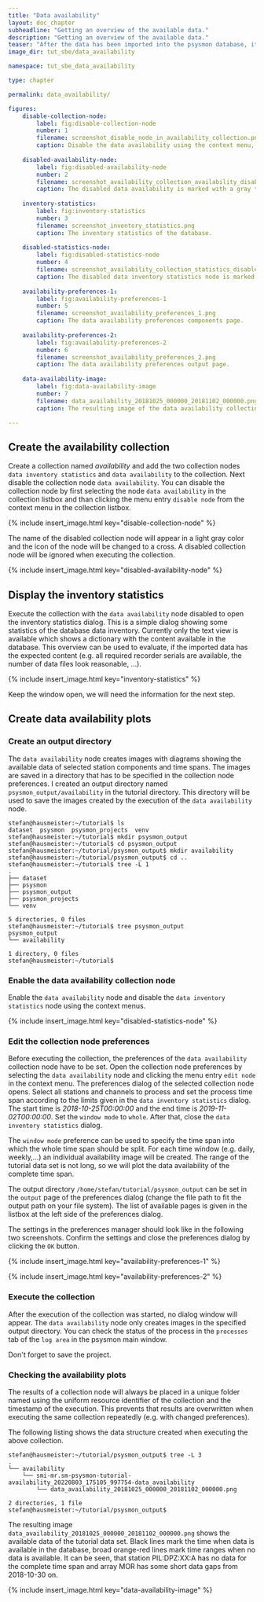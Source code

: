 ```yaml
---
title: "Data availability"
layout: doc_chapter
subheadline: "Getting an overview of the available data."
description: "Getting an overview of the available data."
teaser: "After the data has been imported into the psysmon database, its a good point to get an overview of the imported data. This helps to check if the imported amount of data fits the expected data time range and to  detect potentially missing data or possible fundamental problems with e.g. the data format."
image_dir: tut_sbe/data_availability

namespace: tut_sbe_data_availability

type: chapter

permalink: data_availability/

figures:
    disable-collection-node:
        label: fig:disable-collection-node
        number: 1
        filename: screenshot_disable_node_in_availability_collection.png
        caption: Disable the data availability using the context menu, which is accessible by clicking the right mouse button.
        
    disabled-availability-node:
        label: fig:disabled-availability-node
        number: 2
        filename: screenshot_availability_collection_availability_disabled.png
        caption: The disabled data availability is marked with a gray text and a cross icon.
        
    inventory-statistics:
        label: fig:inventory-statistics
        number: 3
        filename: screenshot_inventory_statistics.png
        caption: The inventory statistics of the database.
        
    disabled-statistics-node:
        label: fig:disabled-statistics-node
        number: 4
        filename: screenshot_availability_collection_statistics_disabled.png
        caption: The disabled data inventory statistics node is marked with a gray text and a cross icon.
        
    availability-preferences-1:
        label: fig:availability-preferences-1
        number: 5
        filename: screenshot_availability_preferences_1.png
        caption: The data availability preferences components page.
    
    availability-preferences-2:
        label: fig:availability-preferences-2
        number: 6
        filename: screenshot_availability_preferences_2.png
        caption: The data availability preferences output page.
        
    data-availability-image:
        label: fig:data-availability-image
        number: 7
        filename: data_availability_20181025_000000_20181102_000000.png
        caption: The resulting image of the data availability collection node showing the available data of the tutorial data set.

---
```

## Create the availability collection
Create a collection named *availability* and add the two collection nodes `data inventory statistics` and `data availability` to the collection. Next disable the collection node `data availability`. You can disable the collection node by first selecting the node `data availability` in the collection listbox and than clicking the menu entry `disable node` from the context menu in the collection listbox.

{% include insert_image.html key="disable-collection-node" %}

The name of the disabled collection node will appear in a light gray color and the icon of the node will be changed to a cross. A disabled collection node will be ignored when executing the collection.

{% include insert_image.html key="disabled-availability-node" %}

## Display the inventory statistics
Execute the collection with the `data availability` node disabled to open the inventory statistics dialog. This is a simple dialog showing some statistics of the database data inventory. Currently only the text view is available which shows a dictionary with the content available in the database. This overview can be used to evaluate, if the imported data has the expected content (e.g. all required recorder serials are available, the number of data files look reasonable, ...).

{% include insert_image.html key="inventory-statistics" %}

Keep the window open, we will need the information for the next step.

## Create data availability plots
### Create an output directory
The `data availability` node creates images with diagrams showing the available data of selected station components and time spans. The images are saved in a directory that has to be specified in the collection node preferences. I created an output directory named `psysmon_output/availability` in the tutorial directory. This directory will be used to save the images created by the execution of the `data availability` node.

~~~console
stefan@hausmeister:~/tutorial$ ls
dataset  psysmon  psysmon_projects  venv
stefan@hausmeister:~/tutorial$ mkdir psysmon_output
stefan@hausmeister:~/tutorial$ cd psysmon_output
stefan@hausmeister:~/tutorial/psysmon_output$ mkdir availability
stefan@hausmeister:~/tutorial/psysmon_output$ cd ..
stefan@hausmeister:~/tutorial$ tree -L 1
.
├── dataset
├── psysmon
├── psysmon_output
├── psysmon_projects
└── venv

5 directories, 0 files
stefan@hausmeister:~/tutorial$ tree psysmon_output
psysmon_output
└── availability

1 directory, 0 files
stefan@hausmeister:~/tutorial$ 
~~~

### Enable the data availability collection node
Enable the `data availability` node and disable the `data inventory statistics` node using the context menus.

{% include insert_image.html key="disabled-statistics-node" %}

### Edit the collection node preferences
Before executing the collection, the preferences of the `data availability` collection node have to be set. Open the collection node preferences by selecting the `data availability` node and clicking the menu entry `edit node` in the context menu. The preferences dialog of the selected collection node opens. Select all stations and channels to process and set the process time span according to the limits given in the `data inventory statistics` dialog. The start time is *2018-10-25T00:00:00* and the end time is *2019-11-02T00:00:00*. Set the `window mode` to `whole`. After that, close the `data inventory statistics` dialog.

The `window mode` preference can be used to specify the time span into which the whole time span should be split. For each time window (e.g. daily, weekly,...) an individual availability image will be created. The range of the tutorial data set is not long, so we will plot the data availability of the complete time span.

The output directory `/home/stefan/tutorial/psysmon_output` can be set in the `output` page of the preferences dialog (change the file path to fit the output path on your file system). The list of available pages is given in the listbox at the left side of the preferences dialog.

The settings in the preferences manager should look like in the following two screenshots. Confirm the settings and close the preferences dialog by clicking the `OK` button.

{% include insert_image.html key="availability-preferences-1" %}

{% include insert_image.html key="availability-preferences-2" %}


### Execute the collection

After the execution of the collection was started, no dialog window will appear. The `data availability` node only creates images in the specified output directory. You can check the status of the process in the `processes` tab of the `log area` in the psysmon main window.

Don't forget to save the project.

### Checking the availability plots
The results of a collection node will always be placed in a unique folder named using the uniform resource identifier of the collection and the timestamp of the execution. This prevents that results are overwritten when executing the same collection repeatedly (e.g. with changed preferences).

The following listing shows the data structure created when executing the above collection. 

~~~console
stefan@hausmeister:~/tutorial/psysmon_output$ tree -L 3
.
└── availability
    └── smi-mr.sm-psysmon-tutorial-availability_20220803_175105_997754-data_availability
        └── data_availability_20181025_000000_20181102_000000.png

2 directories, 1 file
stefan@hausmeister:~/tutorial/psysmon_output$ 
~~~

The resulting image `data_availability_20181025_000000_20181102_000000.png` shows the available data of the tutorial data set. Black lines mark the time when data is available in the database, broad orange-red lines mark time ranges when no data is available. It can be seen, that station PIL:DPZ:XX:A has no data for the complete time span and array MOR has some short data gaps from 2018-10-30 on.

{% include insert_image.html key="data-availability-image" %}






